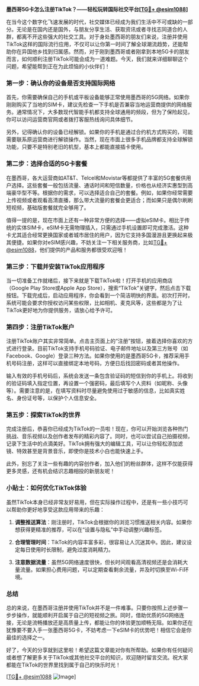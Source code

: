 **墨西哥5G卡怎么注册TikTok？——轻松玩转国际社交平台[[TG💪+ @esim1088](https://t.me/s/esim1088)]**

在当今这个数字化飞速发展的时代，社交媒体已经成为我们生活中不可或缺的一部分。无论是在国内还是国外，与朋友分享生活、获取资讯或者寻找志同道合的人群，都离不开这些强大的社交工具。对于身处墨西哥的朋友们来说，注册并使用TikTok这样的国际流行应用，不仅可以让你第一时间了解全球潮流趋势，还能帮助你在异国他乡找到归属感。然而，对于刚到墨西哥或者刚拿到本地5G卡的朋友而言，如何顺利注册TikTok可能会成为一道难题。今天，我们就来详细聊聊这个问题，希望能帮到正在为此烦恼的小伙伴们！

### **第一步：确认你的设备是否支持国际网络**

首先，你需要确保自己的手机或平板设备能够正常使用墨西哥的5G网络。如果你刚刚购买了当地的SIM卡，建议先检查一下手机是否兼容当地运营商提供的网络服务。通常情况下，大多数现代智能手机都支持全球通用的频段，但为了保险起见，你可以访问运营商官网或者拨打客服热线询问具体细节。

另外，记得确认你的设备已经解锁。如果你的手机是通过合约机方式购买的，可能需要联系原运营商进行解锁操作。当然，现在市面上很多手机品牌都支持全球解锁功能，只要不是特别老旧的机型，基本上都能直接插卡使用。

### **第二步：选择合适的5G卡套餐**

在墨西哥，各大运营商如AT&T、Telcel和Movistar等都提供了丰富的5G套餐供用户选择。这些套餐一般包括流量、通话时间和短信数量，价格也从经济实惠型到高端豪华型不等。根据你的需求，可以选择适合自己的套餐。例如，如果你经常需要上传视频或者观看高清直播，那么带大流量的套餐会更适合；而如果只是偶尔刷刷短视频，基础版套餐就完全够用了。

值得一提的是，现在市面上还有一种非常方便的选择——虚拟eSIM卡。相比于传统的实体SIM卡，eSIM卡无需物理插入，只需通过手机设置即可完成激活。这种卡尤其适合经常更换国家或者城市居住的用户，因为它支持多国漫游且更换起来极其便捷。如果你对eSIM感兴趣，不妨关注一下相关服务商，比如[TG💪+ @esim1088](https://t.me/s/esim1088)，他们提供的产品和服务都很受欢迎哦！

### **第三步：下载并安装TikTok应用程序**

当一切准备工作就绪后，接下来就是下载TikTok啦！打开手机的应用商店（Google Play Store或Apple App Store），搜索“TikTok”关键字，然后点击下载按钮。下载完成后，启动应用程序，你会看到一个简洁明快的界面。初次打开时，系统可能会要求你授权访问某些权限，比如相机、麦克风等，这些都是为了让TikTok更好地为你提供服务，请放心给予许可。

### **第四步：注册TikTok账户**

注册TikTok账户其实非常简单。点击主页面上的“注册”按钮，接着选择你喜欢的方式进行登录。目前TikTok支持手机号码验证、电子邮件地址以及第三方账号（如Facebook、Google）登录三种方法。如果你使用的是墨西哥5G卡，推荐采用手机号码注册，这样可以直接绑定本地号码，方便日后找回密码或者其他操作。

输入有效的手机号码后，系统会发送一条包含验证码的短信到你的手机上。将收到的验证码填入指定位置，再设置一个强密码，最后填写个人资料（如昵称、头像等）。需要注意的是，在填写资料时尽量避免使用过于敏感的信息，比如真实姓名、身份证号等，以保护个人信息安全。

### **第五步：探索TikTok的世界**

完成注册后，恭喜你已经成为TikTok的一员啦！现在，你可以开始浏览各种热门挑战、音乐视频以及创作者发布的精彩内容了。同时，也可以尝试自己拍摄视频，记录下生活中的点滴美好。TikTok拥有强大的编辑工具，可以让你轻松添加滤镜、特效甚至是背景音乐，即使你是技术小白也能快速上手。

此外，别忘了关注一些有趣的内容创作者，加入他们的粉丝群体，这样不仅能获得更多灵感，还有机会结识志趣相投的新朋友呢！

### **小贴士：如何优化TikTok体验**

虽然TikTok本身已经非常友好易用，但在实际操作过程中，还是有一些小技巧可以帮助你更好地享受这款应用带来的乐趣：

1. **调整推送算法**：刚注册时，TikTok会根据你的浏览习惯推送相关内容。如果你想获得更精准的推荐，可以在“设置与隐私”中手动调整兴趣标签。
   
2. **合理管理时间**：TikTok的内容丰富多彩，很容易让人沉迷其中。因此，建议设定每日使用时长限制，避免过度消耗精力。

3. **注意数据流量**：虽然5G网络速度很快，但长时间观看高清视频还是会消耗大量流量。如果担心费用问题，可以定期查看剩余流量，并及时切换至Wi-Fi环境。

### **总结**

总的来说，在墨西哥注册并使用TikTok并不是一件难事。只要你按照上述步骤一步步操作，就能顺利开启属于自己的短视频之旅。同时，借助优质的5G网络连接，无论是流畅播放还是高质量上传，都能让你的体验更加顺畅无阻。如果你还在犹豫要不要入手一张墨西哥5G卡，不妨考虑一下eSIM卡的优势吧！相信它会是你最佳的选择之一。

好了，今天的分享就到这里啦！希望这篇文章能对你有所帮助。如果你有任何疑问或者想了解更多关于TikTok或其他社交平台的知识，欢迎随时留言交流。祝大家都能在TikTok的世界里找到属于自己的快乐时光！

[[TG💪+ @esim1088](https://t.me/s/esim1088) ![Image](https://i.postimg.cc/4NQfJmqS/Snipaste-2025-05-13-00-14-12.png)]